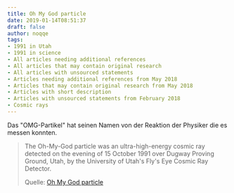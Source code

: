 ```yaml
---
title: Oh My God particle
date: 2019-01-14T08:51:37
draft: false
author: noqqe
tags:
- 1991 in Utah
- 1991 in science
- All articles needing additional references
- All articles that may contain original research
- All articles with unsourced statements
- Articles needing additional references from May 2018
- Articles that may contain original research from May 2018
- Articles with short description
- Articles with unsourced statements from February 2018
- Cosmic rays
---
```


Das "OMG-Partikel" hat seinen Namen von der Reaktion der Physiker die es
messen konnten.


> The Oh-My-God particle was an ultra-high-energy cosmic ray detected on the
> evening of 15 October 1991 over Dugway Proving Ground, Utah, by the University
> of Utah's Fly's Eye Cosmic Ray Detector.
>
> Quelle: [Oh My God particle](https://en.wikipedia.org/wiki/Oh-My-God_particle)
